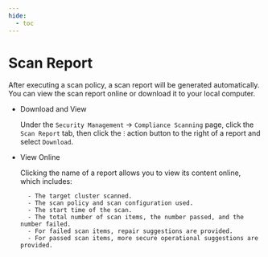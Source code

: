 ```yaml
---
hide:
  - toc
---
```


# Scan Report

After executing a scan policy, a scan report will be generated automatically. You can view the scan report online or download it to your local computer.

- Download and View

    Under the `Security Management` -> `Compliance Scanning` page, click the `Scan Report` tab, then click the `ⵗ` action button to the right of a report and select `Download`.

    <!--![Security Management](../../images/security01.png)-->

- View Online

    Clicking the name of a report allows you to view its content online, which includes:

        - The target cluster scanned.
        - The scan policy and scan configuration used.
        - The start time of the scan.
        - The total number of scan items, the number passed, and the number failed.
        - For failed scan items, repair suggestions are provided.
        - For passed scan items, more secure operational suggestions are provided.

    <!--![Security Management](../../images/security01.png)-->